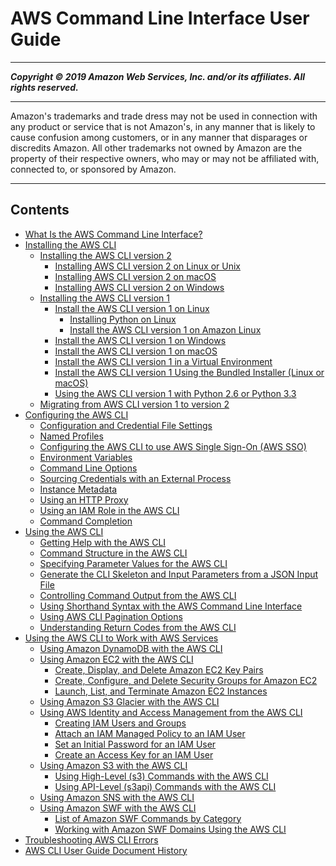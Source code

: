# AWS Command Line Interface User Guide

-----
*****Copyright &copy; 2019 Amazon Web Services, Inc. and/or its affiliates. All rights reserved.*****

-----
Amazon's trademarks and trade dress may not be used in 
     connection with any product or service that is not Amazon's, 
     in any manner that is likely to cause confusion among customers, 
     or in any manner that disparages or discredits Amazon. All other 
     trademarks not owned by Amazon are the property of their respective
     owners, who may or may not be affiliated with, connected to, or 
     sponsored by Amazon.

-----
## Contents
+ [What Is the AWS Command Line Interface?](cli-chap-welcome.md)
+ [Installing the AWS CLI](cli-chap-install.md)
   + [Installing the AWS CLI version 2](install-cliv2.md)
      + [Installing AWS CLI version 2 on Linux or Unix](install-cliv2-linux.md)
      + [Installing AWS CLI version 2 on macOS](install-cliv2-macOS.md)
      + [Installing AWS CLI version 2 on Windows](install-cliv2-windows.md)
   + [Installing the AWS CLI version 1](install-cliv1.md)
      + [Install the AWS CLI version 1 on Linux](install-linux.md)
         + [Installing Python on Linux](install-linux-python.md)
         + [Install the AWS CLI version 1 on Amazon Linux](install-linux-al2017.md)
      + [Install the AWS CLI version 1 on Windows](install-windows.md)
      + [Install the AWS CLI version 1 on macOS](install-macos.md)
      + [Install the AWS CLI version 1 in a Virtual Environment](install-virtualenv.md)
      + [Install the AWS CLI version 1 Using the Bundled Installer (Linux or macOS)](install-bundle.md)
      + [Using the AWS CLI version 1 with Python 2.6 or Python 3.3](deprecate-python-26-33.md)
   + [Migrating from AWS CLI version 1 to version 2](cliv2-migration.md)
+ [Configuring the AWS CLI](cli-chap-configure.md)
   + [Configuration and Credential File Settings](cli-configure-files.md)
   + [Named Profiles](cli-configure-profiles.md)
   + [Configuring the AWS CLI to use AWS Single Sign-On (AWS SSO)](cli-configure-sso.md)
   + [Environment Variables](cli-configure-envvars.md)
   + [Command Line Options](cli-configure-options.md)
   + [Sourcing Credentials with an External Process](cli-configure-sourcing-external.md)
   + [Instance Metadata](cli-configure-metadata.md)
   + [Using an HTTP Proxy](cli-configure-proxy.md)
   + [Using an IAM Role in the AWS CLI](cli-configure-role.md)
   + [Command Completion](cli-configure-completion.md)
+ [Using the AWS CLI](cli-chap-using.md)
   + [Getting Help with the AWS CLI](cli-usage-help.md)
   + [Command Structure in the AWS CLI](cli-usage-commandstructure.md)
   + [Specifying Parameter Values for the AWS CLI](cli-usage-parameters.md)
   + [Generate the CLI Skeleton and Input Parameters from a JSON Input File](cli-usage-skeleton.md)
   + [Controlling Command Output from the AWS CLI](cli-usage-output.md)
   + [Using Shorthand Syntax with the AWS Command Line Interface](cli-usage-shorthand.md)
   + [Using AWS CLI Pagination Options](cli-usage-pagination.md)
   + [Understanding Return Codes from the AWS CLI](cli-usage-returncodes.md)
+ [Using the AWS CLI to Work with AWS Services](cli-chap-services.md)
   + [Using Amazon DynamoDB with the AWS CLI](cli-services-dynamodb.md)
   + [Using Amazon EC2 with the AWS CLI](cli-services-ec2.md)
      + [Create, Display, and Delete Amazon EC2 Key Pairs](cli-services-ec2-keypairs.md)
      + [Create, Configure, and Delete Security Groups for Amazon EC2](cli-services-ec2-sg.md)
      + [Launch, List, and Terminate Amazon EC2 Instances](cli-services-ec2-instances.md)
   + [Using Amazon S3 Glacier with the AWS CLI](cli-services-glacier.md)
   + [Using AWS Identity and Access Management from the AWS CLI](cli-services-iam.md)
      + [Creating IAM Users and Groups](cli-services-iam-new-user-group.md)
      + [Attach an IAM Managed Policy to an IAM User](cli-services-iam-policy.md)
      + [Set an Initial Password for an IAM User](cli-services-iam-set-pw.md)
      + [Create an Access Key for an IAM User](cli-services-iam-create-creds.md)
   + [Using Amazon S3 with the AWS CLI](cli-services-s3.md)
      + [Using High-Level (s3) Commands with the AWS CLI](cli-services-s3-commands.md)
      + [Using API-Level (s3api) Commands with the AWS CLI](cli-services-s3-apicommands.md)
   + [Using Amazon SNS with the AWS CLI](cli-services-sns.md)
   + [Using Amazon SWF with the AWS CLI](cli-services-swf.md)
      + [List of Amazon SWF Commands by Category](cli-services-swf-commands.md)
      + [Working with Amazon SWF Domains Using the AWS CLI](cli-services-swf-domains.md)
+ [Troubleshooting AWS CLI Errors](cli-chap-troubleshooting.md)
+ [AWS CLI User Guide Document History](document-history.md)